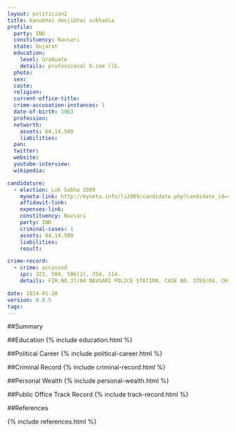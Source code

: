 ```yaml
---
layout: politician2
title: kanubhai devjibhai sukhadia
profile: 
  party: IND
  constituency: Navsari
  state: Gujarat
  education: 
    level: Graduate
    details: professional b.com llb.
  photo: 
  sex: 
  caste: 
  religion: 
  current-office-title: 
  crime-accusation-instances: 1
  date-of-birth: 1963
  profession: 
  networth: 
    assets: 64,14,500
    liabilities: 
  pan: 
  twitter: 
  website: 
  youtube-interview: 
  wikipedia: 

candidature: 
  - election: Lok Sabha 2009
    myneta-link: http://myneta.info/ls2009/candidate.php?candidate_id=4563
    affidavit-link: 
    expenses-link: 
    constituency: Navsari 
    party: IND
    criminal-cases: 1
    assets: 64,14,500
    liabilities: 
    result:  

crime-record: 
  - crime: accussed
    ipc: 323, 504, 506(2), 354, 114.
    details: FIR.NO.37/04 NAVSARI POLICE STATION. CASE NO. 3789/04, CHIEF JUD. MAG., NAVSARI 

date: 2014-01-28
version: 0.0.5
tags: 
---
```

##Summary


##Education
{% include education.html %}


##Political Career
{% include political-career.html %}


##Criminal Record
{% include criminal-record.html %}


##Personal Wealth
{% include personal-wealth.html %}


##Public Office Track Record
{% include track-record.html %}


##References


{% include references.html %}